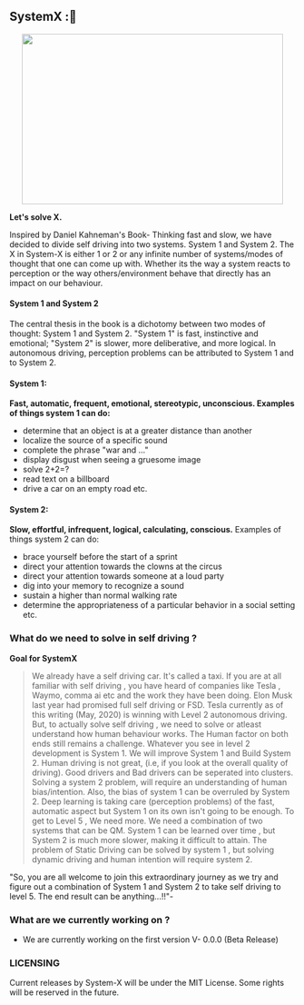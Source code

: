 ##  SystemX ::wrench:

<!-- Alignment options!!!!! -->
<p align="center">
  <img width="460" height="300" src="https://github.com/SystemX-ai/SystemX/blob/master/images/logo.png">
</p>


**Let's solve X.**

Inspired by Daniel Kahneman's Book- Thinking fast and slow, we have decided to divide self driving into two systems. System 1 and System 2. 
The X in System-X is either 1 or 2 or any infinite number of systems/modes of thought that one can come up with. Whether its the way a system reacts to perception or the way others/environment behave that directly has an impact on our 
behaviour. 

#### System 1 and System 2

The central thesis in the book is a dichotomy between two modes of thought: System 1 and System 2.
"System 1" is fast, instinctive and emotional; "System 2" is slower, more deliberative, and more logical. In autonomous driving, perception  problems can be attributed to System 1 and  to System 2.

#### System 1:
**Fast, automatic, frequent, emotional, stereotypic, unconscious. Examples of things system 1 can do:**
- determine that an object is at a greater distance than another
- localize the source of a specific sound
- complete the phrase "war and ..."
- display disgust when seeing a gruesome image
- solve 2+2=?
- read text on a billboard
- drive a car on an empty road etc.

#### System 2:
**Slow, effortful, infrequent, logical, calculating, conscious.**
Examples of things system 2 can do:
- brace yourself before the start of a sprint
- direct your attention towards the clowns at the circus
- direct your attention towards someone at a loud party
- dig into your memory to recognize a sound
- sustain a higher than normal walking rate
- determine the appropriateness of a particular behavior in a social setting etc.

### What do we need to solve in self driving ?

**Goal for SystemX**

> We already have a self driving car. It's called a taxi. If you are at all familiar with self driving , you have heard of companies like Tesla , Waymo, comma ai  etc and the work they have been doing. Elon Musk last year had promised full self driving or FSD. Tesla currently as of this writing (May, 2020) is winning  with Level 2 autonomous driving. But, to actually solve self driving , we need to solve or atleast understand how human behaviour works. The Human factor on both ends still remains a challenge. Whatever you see in level 2 development is System 1. We will improve System 1 and Build System 2.  Human driving is not great, (i.e, if you look at the overall quality of driving). Good drivers and Bad drivers can be seperated into clusters. Solving a system 2 problem, will require an understanding of human bias/intention. Also, the bias of system 1 can be overruled by System 2. Deep learning is taking care (perception problems) of the fast, automatic aspect but System 1 on its own isn't going to be enough. To get to Level 5 , We need more. We need a combination of two systems that can be QM. System 1 can be learned over time , but System 2 is much more slower, making it difficult to attain. The problem of Static Driving can be solved by system 1 , but solving dynamic driving and human intention will require system 2.

"So, you are all welcome to join this extraordinary journey as we try and figure out a combination of System 1 and System 2 to take self driving to level 5. The end result can be anything...!!"-


### What are we currently working on ?

- We are currently working on the first version V- 0.0.0 (Beta Release)

### LICENSING

Current releases by System-X will be under the MIT License. Some rights will be reserved in the future.
